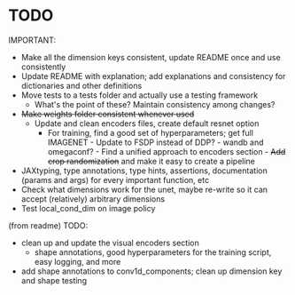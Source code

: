 # TODO

IMPORTANT:
- Make all the dimension keys consistent, update README once and use
  consistently
- Update README with explanation; add explanations and consistency for
  dictionaries and other definitions
- Move tests to a tests folder and actually use a testing framework
  - What's the point of these? Maintain consistency among changes?
- ~~Make weights folder consistent whenever used~~
  - Update and clean encoders files, create default resnet option
    - For training, find a good set of hyperparameters; get full
      IMAGENET
          - Update to FSDP instead of DDP?
          - wandb and omegaconf?
          - Find a unified approach to encoders section
          - ~~Add crop randomization~~ and make it easy to create a pipeline
- JAXtyping, type annotations, type hints, assertions, documentation
  (params and args) for every important function, etc
- Check what dimensions work for the unet, maybe re-write so it can accept (relatively) arbitrary dimensions
- Test local_cond_dim on image policy

(from readme)
TODO:
- clean up and update the visual encoders section
  - shape annotations, good hyperparameters for the training script,
    easy logging, and more
- add shape annotations to conv1d_components; clean up dimension key
  and shape testing
